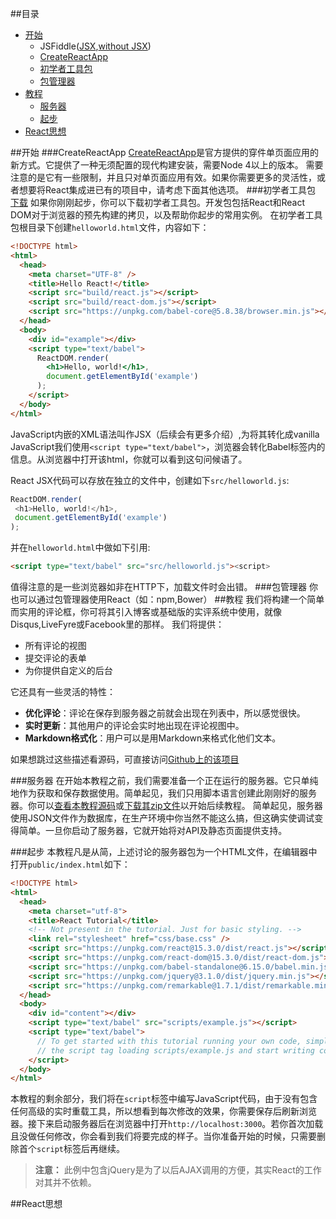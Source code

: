 ##目录
* [开始](#开始)
  * JSFiddle([JSX](https://jsfiddle.net/reactjs/69z2wepo/),[without JSX](https://jsfiddle.net/reactjs/5vjqabv3/))
  * [CreateReactApp](#createreactapp)
  * [初学者工具包](#初学者工具包)
  * [包管理器](#包管理器)
* [教程](#教程)
  * [服务器](#服务器)
  * [起步](#起步)
* [React思想](#react思想)

##开始
###CreateReactApp
[CreateReactApp](https://github.com/facebookincubator/create-react-app)是官方提供的穿件单页面应用的新方式。它提供了一种无须配置的现代构建安装，需要Node 4以上的版本。
需要注意的是它有一些限制，并且只对单页面应用有效。如果你需要更多的灵活性，或者想要将React集成进已有的项目中，请考虑下面其他选项。
###初学者工具包
[下载](https://facebook.github.io/react/downloads.html)
如果你刚刚起步，你可以下载初学者工具包。开发包包括React和React DOM对于浏览器的预先构建的拷贝，以及帮助你起步的常用实例。
在初学者工具包根目录下创建`helloworld.html`文件，内容如下：
```html
<!DOCTYPE html>
<html>
  <head>
    <meta charset="UTF-8" />
    <title>Hello React!</title>
    <script src="build/react.js"></script>
    <script src="build/react-dom.js"></script>
    <script src="https://unpkg.com/babel-core@5.8.38/browser.min.js"></script>
  </head>
  <body>
    <div id="example"></div>
    <script type="text/babel">
      ReactDOM.render(
        <h1>Hello, world!</h1>,
        document.getElementById('example')
      );
    </script>
  </body>
</html>
```
JavaScript内嵌的XML语法叫作JSX（后续会有更多介绍）,为将其转化成vanilla JavaScript我们使用`<script type="text/babel">`，浏览器会转化Babel标签内的信息。从浏览器中打开该html，你就可以看到这句问候语了。

React JSX代码可以存放在独立的文件中，创建如下`src/helloworld.js`:
```js
ReactDOM.render(
 <h1>Hello, world!</h1>,
 document.getElementById('example')
);
```
并在`helloworld.html`中做如下引用:
```html
<script type="text/babel" src="src/helloworld.js"><script>
```
值得注意的是一些浏览器如非在HTTP下，加载文件时会出错。
###包管理器
你也可以通过包管理器使用React（如：npm,Bower）
##教程
我们将构建一个简单而实用的评论框，你可将其引入博客或基础版的实评系统中使用，就像Disqus,LiveFyre或Facebook里的那样。
我们将提供：
* 所有评论的视图
* 提交评论的表单
* 为你提供自定义的后台

它还具有一些灵活的特性：
* **优化评论**：评论在保存到服务器之前就会出现在列表中，所以感觉很快。
* **实时更新**：其他用户的评论会实时地出现在评论视图中。
* **Markdown格式化**：用户可以是用Markdown来格式化他们文本。

如果想跳过这些描述看源码，可直接访问[Github上的该项目](https://github.com/reactjs/react-tutorial)

###服务器
在开始本教程之前，我们需要准备一个正在运行的服务器。它只单纯地作为获取和保存数据使用。简单起见，我们只用脚本语言创建此刚刚好的服务器。你可以[查看本教程源码](https://github.com/reactjs/react-tutorial/)或[下载其zip文件](https://github.com/reactjs/react-tutorial/archive/master.zip)以开始后续教程。
简单起见，服务器使用JSON文件作为数据库，在生产环境中你当然不能这么搞，但这确实使调试变得简单。一旦你启动了服务器，它就开始将对API及静态页面提供支持。

###起步
本教程凡是从简，上述讨论的服务器包为一个HTML文件，在编辑器中打开`public/index.html`如下：
```html
<!DOCTYPE html>
<html>
  <head>
    <meta charset="utf-8">
    <title>React Tutorial</title>
    <!-- Not present in the tutorial. Just for basic styling. -->
    <link rel="stylesheet" href="css/base.css" />
    <script src="https://unpkg.com/react@15.3.0/dist/react.js"></script>
    <script src="https://unpkg.com/react-dom@15.3.0/dist/react-dom.js"></script>
    <script src="https://unpkg.com/babel-standalone@6.15.0/babel.min.js"></script>
    <script src="https://unpkg.com/jquery@3.1.0/dist/jquery.min.js"></script>
    <script src="https://unpkg.com/remarkable@1.7.1/dist/remarkable.min.js"></script>
  </head>
  <body>
    <div id="content"></div>
    <script type="text/babel" src="scripts/example.js"></script>
    <script type="text/babel">
      // To get started with this tutorial running your own code, simply remove
      // the script tag loading scripts/example.js and start writing code here.
    </script>
  </body>
</html>
```
本教程的剩余部分，我们将在`script`标签中编写JavaScript代码，由于没有包含任何高级的实时重载工具，所以想看到每次修改的效果，你需要保存后刷新浏览器。接下来启动服务器后在浏览器中打开`http://localhost:3000`。若你首次加载且没做任何修改，你会看到我们将要完成的样子。当你准备开始的时候，只需要删除首个`script`标签后再继续。
> **注意：**
此例中包含jQuery是为了以后AJAX调用的方便，其实React的工作对其并不依赖。

##React思想
